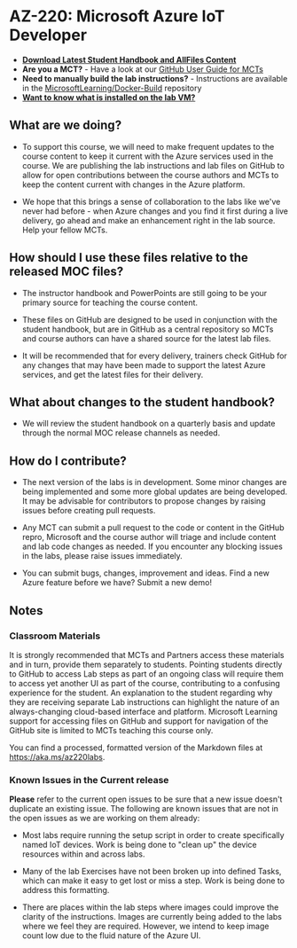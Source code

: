 # AZ-220: Microsoft Azure IoT Developer

- **[Download Latest Student Handbook and AllFiles Content](../../releases/latest)**
- **Are you a MCT?** - Have a look at our [GitHub User Guide for MCTs](https://microsoftlearning.github.io/MCT-User-Guide/)
- **Need to manually build the lab instructions?** - Instructions are available in the [MicrosoftLearning/Docker-Build](https://github.com/MicrosoftLearning/Docker-Build) repository
- **[Want to know what is installed on the lab VM?](lab.md)**

## What are we doing?

- To support this course, we will need to make frequent updates to the course content to keep it current with the Azure services used in the course.  We are publishing the lab instructions and lab files on GitHub to allow for open contributions between the course authors and MCTs to keep the content current with changes in the Azure platform.

- We hope that this brings a sense of collaboration to the labs like we've never had before - when Azure changes and you find it first during a live delivery, go ahead and make an enhancement right in the lab source.  Help your fellow MCTs.

## How should I use these files relative to the released MOC files?

- The instructor handbook and PowerPoints are still going to be your primary source for teaching the course content.

- These files on GitHub are designed to be used in conjunction with the student handbook, but are in GitHub as a central repository so MCTs and course authors can have a shared source for the latest lab files.

- It will be recommended that for every delivery, trainers check GitHub for any changes that may have been made to support the latest Azure services, and get the latest files for their delivery.

## What about changes to the student handbook?

- We will review the student handbook on a quarterly basis and update through the normal MOC release channels as needed.

## How do I contribute?

- The next version of the labs is in development. Some minor changes are being implemented and some more global updates are being developed. It may be advisable for contributors to propose changes by raising issues before creating pull requests.  

- Any MCT can submit a pull request to the code or content in the GitHub repro, Microsoft and the course author will triage and include content and lab code changes as needed. If you encounter any blocking issues in the labs, please raise issues immediately.

- You can submit bugs, changes, improvement and ideas. Find a new Azure feature before we have? Submit a new demo!

## Notes

### Classroom Materials

It is strongly recommended that MCTs and Partners access these materials and in turn, provide them separately to students.  Pointing students directly to GitHub to access Lab steps as part of an ongoing class will require them to access yet another UI as part of the course, contributing to a confusing experience for the student. An explanation to the student regarding why they are receiving separate Lab instructions can highlight the nature of an always-changing cloud-based interface and platform. Microsoft Learning support for accessing files on GitHub and support for navigation of the GitHub site is limited to MCTs teaching this course only.

You can find a processed, formatted version of the Markdown files at https://aka.ms/az220labs.

### Known Issues in the Current release

**Please** refer to the current open issues to be sure that a new issue doesn't duplicate an existing issue.  The following are known issues that are not in the open issues as we are working on them already:

* Most labs require running the setup script in order to create specifically named IoT devices. Work is being done to "clean up" the device resources within and across labs.

* Many of the lab Exercises have not been broken up into defined Tasks, which can make it easy to get lost or miss a step. Work is being done to address this formatting.

* There are places within the lab steps where images could improve the clarity of the instructions. Images are currently being added to the labs where we feel they are required. However, we intend to keep image count low due to the fluid nature of the Azure UI.
